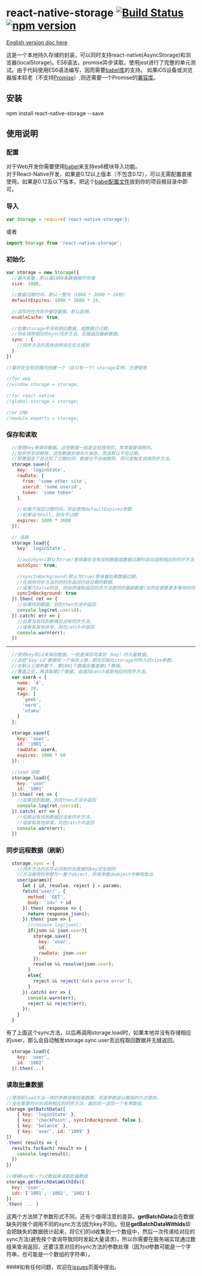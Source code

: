 # react-native-storage [![Build Status](https://travis-ci.org/sunnylqm/react-native-storage.svg)](https://travis-ci.org/sunnylqm/react-native-storage)  [![npm version](https://badge.fury.io/js/react-native-storage.svg)](http://badge.fury.io/js/react-native-storage)  

[English version doc here](README.md)

这是一个本地持久存储的封装，可以同时支持react-native(AsyncStorage)和浏览器(localStorage)。ES6语法，promise异步读取，使用jest进行了完整的单元测试。由于代码使用ES6语法编写，因而需要[babel库](http://babeljs.io/docs/setup/#browserify)的支持。
如果iOS设备或浏览器版本较老（不支持[Promise](http://caniuse.com/#search=promise)）,则还需要一个Promise的[兼容库](https://github.com/jakearchibald/es6-promise)。

## 安装
  npm install react-native-storage --save
  

## 使用说明
### 配置

对于Web开发你需要使用[babel](https://babeljs.io/)来支持es6模块导入功能。    
对于React-Native开发，如果是0.12以上版本（不包含0.12），可以无需配置直接使用。如果是0.12及以下版本，把这个[babel配置文件](https://github.com/brentvatne/react-native-animated-demo-tinder/blob/master/.babelrc)放到你的项目根目录中即可。    

### 导入
```javascript
var Storage = require('react-native-storage');
```
或者  

```javascript
import Storage from 'react-native-storage';
```
### 初始化
```javascript
var storage = new Storage({
  //最大容量，默认值1000条数据循环存储
  size: 1000,    
    
  //数据过期时间，默认一整天（1000 * 3600 * 24秒）
  defaultExpires: 1000 * 3600 * 24,
    
  //读写时在内存中缓存数据。默认启用。
  enableCache: true,
    
  //如果storage中没有相应数据，或数据已过期，
  //则会调用相应的sync同步方法，无缝返回最新数据。
  sync : {
    //同步方法的具体说明会在后文提到
  }
})  
  
//最好在全局范围内创建一个（且只有一个）storage实例，方便使用
  
//for web
//window.storage = storage;
  
//for react native
//global.storage = storage;
  
//or CMD
//module.exports = storage;
```

### 保存和读取
```javascript
  //使用key来保存数据。这些数据一般是全局独有的，常常需要调用的。
  //除非你手动移除，这些数据会被永久保存，而且默认不会过期。
  //即便指定了且达到了过期时间，数据也不会被删除，而只是触发调用同步方法。
  storage.save({
    key: 'loginState',
    rawData: { 
      from: 'some other site',
      userid: 'some userid',
      token: 'some token'
    },
    
    //如果不指定过期时间，则会使用defaultExpires参数
    //如果设为null，则永不过期
    expires: 1000 * 3600
  });
  
  // 读取
  storage.load({
    key: 'loginState',
    
    //autoSync(默认为true)意味着在没有找到数据或数据过期时自动调用相应的同步方法
    autoSync: true,
    
    //syncInBackground(默认为true)意味着如果数据过期，
    //在调用同步方法的同时先返回已经过期的数据。
    //设置为false的话，则始终强制返回同步方法提供的最新数据(当然会需要更多等待时间)。
    syncInBackground: true
  }).then( ret => {
    //如果找到数据，则在then方法中返回
    console.log(ret.userid);
  }).catch( err => {
    //如果没有找到数据且没有同步方法，
    //或者有其他异常，则在catch中返回
    console.warn(err);
  })
```
  
---  
  
```javascript  
  //使用key和id来保存数据，一般是保存同类别（key）的大量数据。
  //这些"key-id"数据有一个保存上限，即在初始化storage时传入的size参数。
  //在默认上限参数下，第1001个数据会覆盖第1个数据。
  //覆盖之后，再读取第1个数据，会返回catch或是相应的同步方法。
  var userA = {
    name: 'A',
    age: 20,
    tags: [
      'geek',
      'nerd',
      'otaku'
    ]
  };

  storage.save({
    key: 'user',
    id: '1001',   
    rawData: userA,
    expires: 1000 * 60   
  });
  
  //load 读取
  storage.load({
    key: 'user'
    id: '1001'
  }).then( ret => {
    //如果找到数据，则在then方法中返回
    console.log(ret.userid);
  }).catch( err => {          
    //如果没有找到数据且没有同步方法，
    //或者有其他异常，则在catch中返回
    console.warn(err);
  })
```

### 同步远程数据（刷新）
```javascript
  storage.sync = {
    //同步方法的名字必须和所存数据的key完全相同
    //方法接受的参数为一整个object，所有参数从object中解构取出
    user(params){
      let { id, resolve, reject } = params;
      fetch('user/', {
        method: 'GET',
        body: 'id=' + id
      }).then( response => {
        return response.json();
      }).then( json => {
        //console.log(json);
        if(json && json.user){
          storage.save({
            key: 'user',
            id,
            rawData: json.user
          });
          resolve && resolve(json.user);
        }
        else{
          reject && reject('data parse error');
        }
      }).catch( err => {
        console.warn(err);
        reject && reject(err);
      });
    }
  }
```
  
有了上面这个sync方法，以后再调用storage.load时，如果本地并没有存储相应的user，那么会自动触发storage.sync.user去远程取回数据并无缝返回。
    
```javascript
  storage.load({
    key: 'user',
    id: '1002'
  }).then(...)
```


### 读取批量数据
```javascript
//使用和load方法一样的参数读取批量数据，但是参数是以数组的方式提供。
//会在需要时分别调用相应的同步方法，最后统一返回一个有序数组。
storage.getBatchData([
	{ key: 'loginState' },
	{ key: 'checkPoint', syncInBackground: false },
	{ key: 'balance' },
	{ key: 'user', id: '1009' }
])
.then( results => {  
  results.forEach( result => {
    console.log(result); 	
  })
})
  
//根据key和一个id数组来读取批量数据
storage.getBatchDataWithIds({
  key: 'user', 
  ids: ['1001', '1002', '1003']
})
.then( ... )
```
  
这两个方法除了参数形式不同，还有个值得注意的差异。**getBatchData**会在数据缺失时挨个调用不同的sync方法(因为key不同)。但是**getBatchDataWithIds**却会把缺失的数据统计起来，将它们的id收集到一个数组中，然后一次传递给对应的sync方法(避免挨个查询导致同时发起大量请求)，所以你需要在服务端实现通过数组来查询返回，还要注意对应的sync方法的参数处理（因为id参数可能是一个字符串，也可能是一个数组的字符串）。

####如有任何问题，欢迎在[issues](https://github.com/sunnylqm/react-native-storage/issues)页面中提出。
